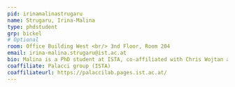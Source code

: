 ```yaml
---
pid: irinamalinastrugaru
name: Strugaru, Irina-Malina
type: phdstudent
grp: bickel
# Optional
room: Office Building West <br/> 3nd Floor, Room 204
email: irina-malina.strugaru@ist.ac.at
bio: Malina is a PhD student at ISTA, co-affiliated with Chris Wojtan and Jérémie Palacci. In her research, she studies the simulation, design, and control of liquid crystalline elastomers.
coaffiliate: Palacci group (ISTA)
coaffiliateurl: https://palaccilab.pages.ist.ac.at/
---
```

